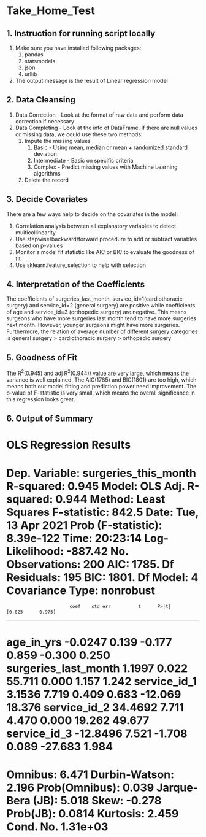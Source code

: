 # Take_Home_Test

## 1. Instruction for running script locally
1. Make sure you have installed following packages:
    1. pandas
    2. statsmodels
    3. json
    4. urllib
2. The output message is the result of Linear regression model

## 2. Data Cleansing
1. Data Correction - Look at the format of raw data and perform data correction if necessary
2. Data Completing - Look at the info of DataFrame. If there are null values or missing data, we could use these two methods:
    1. Impute the missing values
        1. Basic - Using mean, median or mean + randomized standard deviation
        2. Intermediate - Basic on specific criteria
        3. Complex - Predict missing values with Machine Learning algorithms
    2. Delete the record

## 3. Decide Covariates
There are a few ways help to decide on the covariates in the model:
1. Correlation analysis between all explanatory variables to detect multicollinearity
2. Use stepwise/backward/forward procedure to add or subtract variables based on p-values
3. Monitor a model fit statistic like AIC or BIC to evaluate the goodness of fit
4. Use sklearn.feature_selection to help with selection

## 4. Interpretation of the Coefficients
The coefficients of surgeries_last_month, service_id=1(cardiothoracic surgery) and service_id=2 (general surgery) are positive while coefficients of age and service_id=3 (orthopedic surgery) are negative.
This means surgeons who have more surgeries last month tend to have more surgeries next month. However, younger surgeons might have more surgeries.
Furthermore, the relation of average number of different surgery categories is general surgery > cardiothoracic surgery > orthopedic surgery 

## 5. Goodness of Fit
The R<sup>2</sup>(0.945) and adj R<sup>2</sup>(0.944)) value are very large, which means the variance is well explained.
The AIC(1785) and BIC(1801) are too high, which means both our model fitting and prediction power need improvement.
The p-value of F-statistic is very small, which means the overall significance in this regression looks great.

## 6. Output of Summary

OLS Regression Results                             
================================================================================
Dep. Variable:     surgeries_this_month   R-squared:                       0.945
Model:                              OLS   Adj. R-squared:                  0.944
Method:                   Least Squares   F-statistic:                     842.5
Date:                  Tue, 13 Apr 2021   Prob (F-statistic):          8.39e-122
Time:                          20:23:14   Log-Likelihood:                -887.42
No. Observations:                   200   AIC:                             1785.
Df Residuals:                       195   BIC:                             1801.
Df Model:                             4                                         
Covariance Type:              nonrobust                                         
========================================================================================
                           coef    std err          t      P>|t|      [0.025      0.975]
----------------------------------------------------------------------------------------
age_in_yrs              -0.0247      0.139     -0.177      0.859      -0.300       0.250
surgeries_last_month     1.1997      0.022     55.711      0.000       1.157       1.242
service_id_1             3.1536      7.719      0.409      0.683     -12.069      18.376
service_id_2            34.4692      7.711      4.470      0.000      19.262      49.677
service_id_3           -12.8496      7.521     -1.708      0.089     -27.683       1.984
==============================================================================
Omnibus:                        6.471   Durbin-Watson:                   2.196
Prob(Omnibus):                  0.039   Jarque-Bera (JB):                5.018
Skew:                          -0.278   Prob(JB):                       0.0814
Kurtosis:                       2.459   Cond. No.                     1.31e+03
==============================================================================
